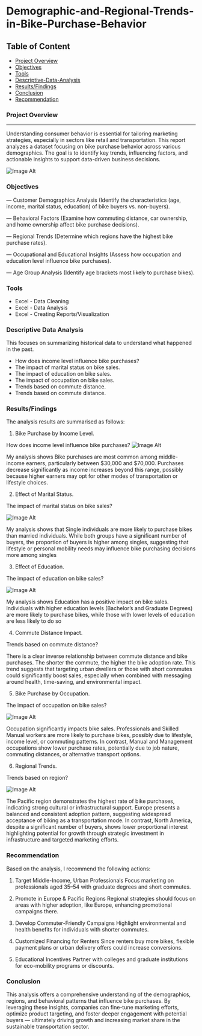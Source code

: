 # Demographic-and-Regional-Trends-in-Bike-Purchase-Behavior

## Table of Content

- [Project Overview](project-overview)
- [Objectives](objectives)
- [Tools](tools)
- [Descriptive-Data-Analysis](descriptive-data-analysis)
- [Results/Findings](results/findings)
- [Conclusion](Conclusion)
- [Recommendation](recommendation)

### Project Overview
---

Understanding consumer behavior is essential for tailoring marketing strategies, especially in sectors like retail and transportation. This report analyzes a dataset focusing on bike purchase behavior across various demographics. The goal is to identify key trends, influencing factors, and actionable insights to support data-driven business decisions.

![Image Alt](https://github.com/Dami-1are/Demographic-and-Regional-Trends-in-Bike-Purchase-Behavior/blob/91a28e35034b87b3c463022d18030260afd09a47/Screenshot%202025-04-15%20111403.png)

### Objectives
 
—  Customer Demographics Analysis (Identify the characteristics (age, income, marital status, education) of bike buyers vs. non-buyers).
  
— Behavioral Factors (Examine how commuting distance, car ownership, and home ownership affect bike purchase decisions).

— Regional Trends (Determine which regions have the highest bike purchase rates).

— Occupational and Educational Insights (Assess how occupation and education level influence bike purchases).

— Age Group Analysis (Identify age brackets most likely to purchase bikes).

### Tools
-  Excel - Data Cleaning
-  Excel - Data Analysis
-  Excel - Creating Reports/Visualization

### Descriptive Data Analysis
This focuses on summarizing historical data to understand what happened in the past.
-  How does income level influence bike purchases?
-  The impact of marital status on bike sales.
-  The impact of education on bike sales.
-  The impact of occupation on bike sales.
-  Trends based on commute distance.
-  Trends based on commute distance.

### Results/Findings

The analysis results are summarised as follows:
1. Bike Purchase by Income Level.

How does income level influence bike purchases?
![Image Alt](https://github.com/Dami-1are/Demographic-and-Regional-Trends-in-Bike-Purchase-Behavior/blob/e64c9e0109c658f7110c487bf9f2f8f57ebe4411/Bile%20Purchase%20by%20Income.png)

My analysis shows Bike purchases are most common among middle-income earners, particularly between $30,000 and $70,000. Purchases decrease significantly as income increases beyond this range, possibly because higher earners may opt for other modes of transportation or lifestyle choices.

2. Effect of Marital Status.

The impact of marital status on bike sales?

![Image Alt](https://github.com/Dami-1are/Demographic-and-Regional-Trends-in-Bike-Purchase-Behavior/blob/a165d4f5882be1a956d2e541b634522c950e88fd/Bike%20Purchase%20by%20Marital%20Status.png)

My analysis shows that Single individuals are more likely to purchase bikes than married individuals. While both groups have a significant number of buyers, the proportion of buyers is higher among singles, suggesting that lifestyle or personal mobility needs may influence bike purchasing decisions more among singles

3. Effect of Education.

The impact of education on bike sales?

![Image Alt](https://github.com/Dami-1are/Demographic-and-Regional-Trends-in-Bike-Purchase-Behavior/blob/d8e8bac64bcdd1f4dc3b885b3f46e3a474b49da0/Bike%20Purchase%20by%20Education.png)

My analysis shows Education has a positive impact on bike sales. Individuals with higher education levels (Bachelor’s and Graduate Degrees) are more likely to purchase bikes, while those with lower levels of education are less likely to do so

4. Commute Distance Impact.

Trends based on commute distance?

There is a clear inverse relationship between commute distance and bike purchases. The shorter the commute, the higher the bike adoption rate. This trend suggests that targeting urban dwellers or those with short commutes could significantly boost sales, especially when combined with messaging around health, time-saving, and environmental impact.

5. Bike Purchase by Occupation.

The impact of occupation on bike sales?

![Image Alt](https://github.com/Dami-1are/Demographic-and-Regional-Trends-in-Bike-Purchase-Behavior/blob/4862bd959bd733ca17408152c0d6f5528081fa39/Bike%20Purchase%20by%20Occcupation.png)

Occupation significantly impacts bike sales. Professionals and Skilled Manual workers are more likely to purchase bikes, possibly due to lifestyle, income level, or commuting patterns. In contrast, Manual and Management occupations show lower purchase rates, potentially due to job nature, commuting distances, or alternative transport options.

6. Regional Trends.

Trends based on region?

![Image Alt](https://github.com/Dami-1are/Demographic-and-Regional-Trends-in-Bike-Purchase-Behavior/blob/1a3fb9f61997f6e3afb1d40c4c44f3aef1dbc5cf/Bike%20Purchase%20by%20Region.png)

The Pacific region demonstrates the highest rate of bike purchases, indicating strong cultural or infrastructural support. Europe presents a balanced and consistent adoption pattern, suggesting widespread acceptance of biking as a transportation mode. In contrast, North America, despite a significant number of buyers, shows lower proportional interest highlighting potential for growth through strategic investment in infrastructure and targeted marketing efforts.

### Recommendation

Based on the analysis, I recommend the following actions:
1. Target Middle-Income, Urban Professionals
Focus marketing on professionals aged 35–54 with graduate degrees and short commutes.

2. Promote in Europe & Pacific Regions
Regional strategies should focus on areas with higher adoption, like Europe, enhancing promotional campaigns there.

3. Develop Commuter-Friendly Campaigns
Highlight environmental and health benefits for individuals with shorter commutes.

4. Customized Financing for Renters
Since renters buy more bikes, flexible payment plans or urban delivery offers could increase conversions.

5. Educational Incentives
Partner with colleges and graduate institutions for eco-mobility programs or discounts.

### Conclusion

This analysis offers a comprehensive understanding of the demographics, regions, and behavioral patterns that influence bike purchases. By leveraging these insights, companies can fine-tune marketing efforts, optimize product targeting, and foster deeper engagement with potential buyers — ultimately driving growth and increasing market share in the sustainable transportation sector.

